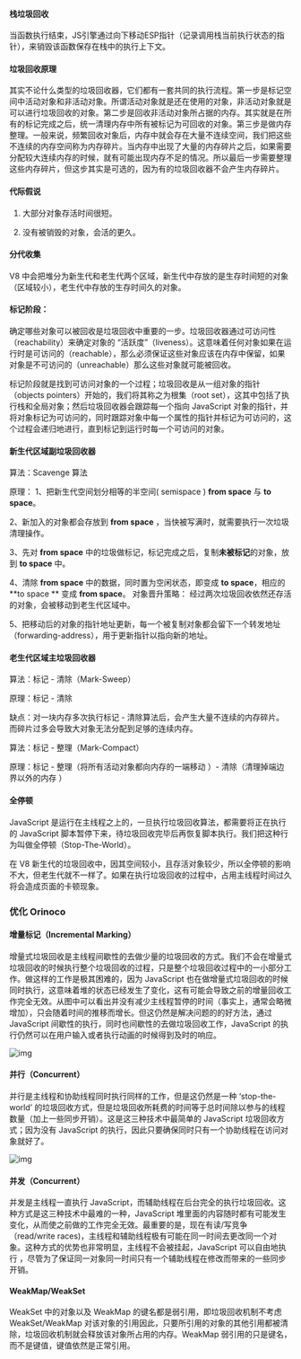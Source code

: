 #### 栈垃圾回收 

当函数执行结束，JS引擎通过向下移动ESP指针（记录调用栈当前执行状态的指针），来销毁该函数保存在栈中的执行上下文。

#### 垃圾回收原理

其实不论什么类型的垃圾回收器，它们都有一套共同的执行流程。第一步是标记空间中活动对象和非活动对象。所谓活动对象就是还在使用的对象，非活动对象就是可以进行垃圾回收的对象。第二步是回收非活动对象所占据的内存。其实就是在所有的标记完成之后，统一清理内存中所有被标记为可回收的对象。第三步是做内存整理。一般来说，频繁回收对象后，内存中就会存在大量不连续空间，我们把这些不连续的内存空间称为内存碎片。当内存中出现了大量的内存碎片之后，如果需要分配较大连续内存的时候，就有可能出现内存不足的情况。所以最后一步需要整理这些内存碎片，但这步其实是可选的，因为有的垃圾回收器不会产生内存碎片。

#### 代际假说

1. 大部分对象存活时间很短。

2. 没有被销毁的对象，会活的更久。

#### 分代收集

V8 中会把堆分为新生代和老生代两个区域，新生代中存放的是生存时间短的对象（区域较小），老生代中存放的生存时间久的对象。 

#### 标记阶段：

确定哪些对象可以被回收是垃圾回收中重要的一步。垃圾回收器通过可访问性（reachability）来确定对象的 “活跃度”（liveness）。这意味着任何对象如果在运行时是可访问的（reachable），那么必须保证这些对象应该在内存中保留，如果对象是不可访问的（unreachable）那么这些对象就可能被回收。

标记阶段就是找到可访问对象的一个过程；垃圾回收是从一组对象的指针（objects pointers）开始的，我们将其称之为根集（root set），这其中包括了执行栈和全局对象；然后垃圾回收器会跟踪每一个指向 JavaScript 对象的指针，并将对象标记为可访问的，同时跟踪对象中每一个属性的指针并标记为可访问的，这个过程会递归地进行，直到标记到运行时每一个可访问的对象。

#### 新生代区域副垃圾回收器

算法：Scavenge 算法 

原理： 1、把新生代空间划分相等的半空间( semispace ) **from space** 与 **to space**。

2、新加入的对象都会存放到 **from space** ，当快被写满时，就需要执行一次垃圾清理操作。 

3、先对 **from space** 中的垃圾做标记，标记完成之后，复制**未被标记**的对象，放到 **to space** 中。

4、清除 **from space** 中的数据，同时置为空闲状态，即变成 **to space**，相应的 **to space ** 变成 **from space**。 对象晋升策略： 经过两次垃圾回收依然还存活的对象，会被移动到老生代区域中。 

5、把移动后的对象的指针地址更新，每一个被复制对象都会留下一个转发地址（forwarding-address），用于更新指针以指向新的地址。

#### 老生代区域主垃圾回收器

算法：标记 - 清除（Mark-Sweep）

原理：标记 - 清除

缺点：对一块内存多次执行标记 - 清除算法后，会产生大量不连续的内存碎片。而碎片过多会导致大对象无法分配到足够的连续内存。 

算法：标记 - 整理（Mark-Compact）

原理：标记 - 整理（将所有活动对象都向内存的一端移动 ）- 清除（清理掉端边界以外的内存 ）

#### 全停顿

JavaScript 是运行在主线程之上的，一旦执行垃圾回收算法，都需要将正在执行的 JavaScript 脚本暂停下来，待垃圾回收完毕后再恢复脚本执行。我们把这种行为叫做全停顿（Stop-The-World）。

在 V8 新生代的垃圾回收中，因其空间较小，且存活对象较少，所以全停顿的影响不大，但老生代就不一样了。如果在执行垃圾回收的过程中，占用主线程时间过久将会造成页面的卡顿现象。

### 优化 Orinoco

#### 增量标记（Incremental Marking）

增量式垃圾回收是主线程间歇性的去做少量的垃圾回收的方式。我们不会在增量式垃圾回收的时候执行整个垃圾回收的过程，只是整个垃圾回收过程中的一小部分工作。做这样的工作是极其困难的，因为 JavaScript 也在做增量式垃圾回收的时候同时执行，这意味着堆的状态已经发生了变化，这有可能会导致之前的增量回收工作完全无效。从图中可以看出并没有减少主线程暂停的时间（事实上，通常会略微增加），只会随着时间的推移而增长。但这仍然是解决问题的的好方法，通过 JavaScript 间歇性的执行，同时也间歇性的去做垃圾回收工作，JavaScript 的执行仍然可以在用户输入或者执行动画的时候得到及时的响应。

![img](https://v8.js.cn/_img/trash-talk/06.svg)

#### 并行（Concurrent）

并行是主线程和协助线程同时执行同样的工作，但是这仍然是一种 ‘stop-the-world’ 的垃圾回收方式，但是垃圾回收所耗费的时间等于总时间除以参与的线程数量（加上一些同步开销）。这是这三种技术中最简单的 JavaScript 垃圾回收方式；因为没有 JavaScript 的执行，因此只要确保同时只有一个协助线程在访问对象就好了。

![img](https://v8.js.cn/_img/trash-talk/05.svg)

#### 并发（Concurrent）

并发是主线程一直执行 JavaScript，而辅助线程在后台完全的执行垃圾回收。这种方式是这三种技术中最难的一种，JavaScript 堆里面的内容随时都有可能发生变化，从而使之前做的工作完全无效。最重要的是，现在有读/写竞争（read/write races)，主线程和辅助线程极有可能在同一时间去更改同一个对象。这种方式的优势也非常明显，主线程不会被挂起，JavaScript 可以自由地执行 ，尽管为了保证同一对象同一时间只有一个辅助线程在修改而带来的一些同步开销。



#### WeakMap/WeakSet

WeakSet 中的对象以及 WeakMap 的键名都是弱引用，即垃圾回收机制不考虑 WeakSet/WeakMap 对该对象的引用因此，只要所引用的对象的其他引用都被清除，垃圾回收机制就会释放该对象所占用的内存。WeakMap 弱引用的只是键名，而不是键值，键值依然是正常引用。